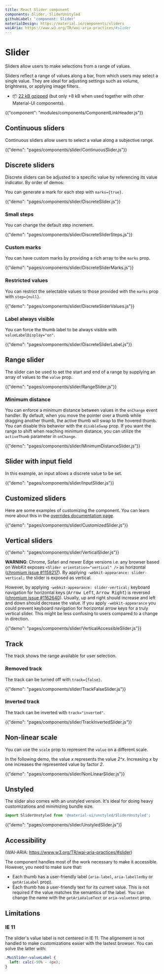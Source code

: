 ```yaml
---
title: React Slider component
components: Slider, SliderUnstyled
githubLabel: 'component: Slider'
materialDesign: https://material.io/components/sliders
waiAria: https://www.w3.org/TR/wai-aria-practices/#slider
---
```


# Slider

<p class="description">Sliders allow users to make selections from a range of values.</p>

Sliders reflect a range of values along a bar, from which users may select a single value. They are ideal for adjusting settings such as volume, brightness, or applying image filters.

- 📦 [22 kB gzipped](/size-snapshot) (but only +8 kB when used together with other Material-UI components).

{{"component": "modules/components/ComponentLinkHeader.js"}}

## Continuous sliders

Continuous sliders allow users to select a value along a subjective range.

{{"demo": "pages/components/slider/ContinuousSlider.js"}}

## Discrete sliders

Discrete sliders can be adjusted to a specific value by referencing its value indicator.
By order of demos:

You can generate a mark for each step with `marks={true}`.

{{"demo": "pages/components/slider/DiscreteSlider.js"}}

### Small steps

You can change the default step increment.

{{"demo": "pages/components/slider/DiscreteSliderSteps.js"}}

### Custom marks

You can have custom marks by providing a rich array to the `marks` prop.

{{"demo": "pages/components/slider/DiscreteSliderMarks.js"}}

### Restricted values

You can restrict the selectable values to those provided with the `marks` prop with `step={null}`.

{{"demo": "pages/components/slider/DiscreteSliderValues.js"}}

### Label always visible

You can force the thumb label to be always visible with `valueLabelDisplay="on"`.

{{"demo": "pages/components/slider/DiscreteSliderLabel.js"}}

## Range slider

The slider can be used to set the start and end of a range by supplying an array of values to the `value` prop.

{{"demo": "pages/components/slider/RangeSlider.js"}}

### Minimum distance

You can enforce a minimum distance between values in the `onChange` event handler.
By default, when you move the pointer over a thumb while dragging another thumb, the active thumb will swap to the hovered thumb. You can disable this behavior with the `disableSwap` prop.
If you want the range to shift when reaching minimum distance, you can utilize the `activeThumb` parameter in `onChange`.

{{"demo": "pages/components/slider/MinimumDistanceSlider.js"}}

## Slider with input field

In this example, an input allows a discrete value to be set.

{{"demo": "pages/components/slider/InputSlider.js"}}

## Customized sliders

Here are some examples of customizing the component. You can learn more about this in the [overrides documentation page](/customization/how-to-customize/).

{{"demo": "pages/components/slider/CustomizedSlider.js"}}

## Vertical sliders

{{"demo": "pages/components/slider/VerticalSlider.js"}}

**WARNING**: Chrome, Safari and newer Edge versions i.e. any browser based on WebKit exposes `<Slider orientation="vertical" />` as horizontal ([chromium issue #1158217](https://bugs.chromium.org/p/chromium/issues/detail?id=1158217)).
By applying `-webkit-appearance: slider-vertical;` the slider is exposed as vertical.

However, by applying `-webkit-appearance: slider-vertical;` keyboard navigation for horizontal keys (<kbd class="key">Arrow Left</kbd>, <kbd class="key">Arrow Right</kbd>) is reversed ([chromium issue #1162640](https://bugs.chromium.org/p/chromium/issues/detail?id=1162640)).
Usually, up and right should increase and left and down should decrease the value.
If you apply `-webkit-appearance` you could prevent keyboard navigation for horizontal arrow keys for a truly vertical slider.
This might be less confusing to users compared to a change in direction.

{{"demo": "pages/components/slider/VerticalAccessibleSlider.js"}}

## Track

The track shows the range available for user selection.

### Removed track

The track can be turned off with `track={false}`.

{{"demo": "pages/components/slider/TrackFalseSlider.js"}}

### Inverted track

The track can be inverted with `track="inverted"`.

{{"demo": "pages/components/slider/TrackInvertedSlider.js"}}

## Non-linear scale

You can use the `scale` prop to represent the `value` on a different scale.

In the following demo, the value _x_ represents the value _2^x_.
Increasing _x_ by one increases the represented value by factor _2_.

{{"demo": "pages/components/slider/NonLinearSlider.js"}}

## Unstyled

The slider also comes with an unstyled version.
It's ideal for doing heavy customizations and minimizing bundle size.

```js
import SliderUnstyled from '@material-ui/unstyled/SliderUnstyled';
```

{{"demo": "pages/components/slider/UnstyledSlider.js"}}

## Accessibility

(WAI-ARIA: https://www.w3.org/TR/wai-aria-practices/#slider)

The component handles most of the work necessary to make it accessible.
However, you need to make sure that:

- Each thumb has a user-friendly label (`aria-label`, `aria-labelledby` or `getAriaLabel` prop).
- Each thumb has a user-friendly text for its current value.
  This is not required if the value matches the semantics of the label.
  You can change the name with the `getAriaValueText` or `aria-valuetext` prop.

## Limitations

### IE 11

The slider's value label is not centered in IE 11.
The alignement is not handled to make customizations easier with the lastest browser.
You can solve the latter with:

```css
.MuiSlider-valueLabel {
  left: calc(-50% - 4px);
}
```
